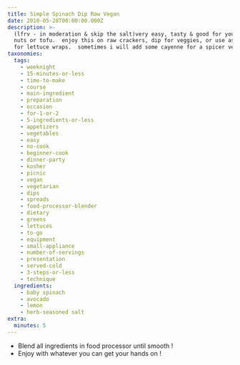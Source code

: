 ```yaml
---
title: Simple Spinach Dip Raw Vegan
date: 2010-05-28T00:00:00.000Z
description: >-
  (lfrv - in moderation & skip the salt)very easy, tasty & good for you!  no
  nuts or tofu.  enjoy this on raw crackers, dip for veggies, or use as a spread
  for lettuce wraps.  sometimes i will add some cayenne for a spicer version.
taxonomies:
  tags:
    - weeknight
    - 15-minutes-or-less
    - time-to-make
    - course
    - main-ingredient
    - preparation
    - occasion
    - for-1-or-2
    - 5-ingredients-or-less
    - appetizers
    - vegetables
    - easy
    - no-cook
    - beginner-cook
    - dinner-party
    - kosher
    - picnic
    - vegan
    - vegetarian
    - dips
    - spreads
    - food-processor-blender
    - dietary
    - greens
    - lettuces
    - to-go
    - equipment
    - small-appliance
    - number-of-servings
    - presentation
    - served-cold
    - 3-steps-or-less
    - technique
  ingredients:
    - baby spinach
    - avocado
    - lemon
    - herb-seasoned salt
extra:
  minutes: 5
---
```

 - Blend all ingredients in food processor until smooth !
 - Enjoy with whatever you can get your hands on !

